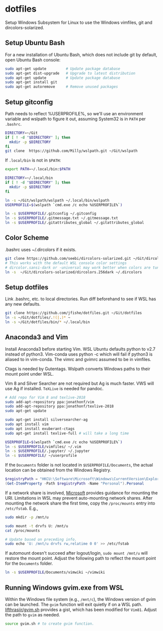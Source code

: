 # dotfiles

Setup Windows Subsystem for Linux to use the Windows vimfiles, git and
dircolors-solarized.

## Setup Ubuntu Bash
For a new installation of Ubuntu Bash, which does not include git by default, open Ubuntu Bash console:

```bash
sudo apt-get update         # Update package database
sudo apt-get dist-upgrade   # Upgrade to latest distribution
sudo apt-get update         # Update package database
sudo apt-get install git
sudo apt-get autoremove     # Remove unused packages
```

## Setup gitconfig
Path needs to reflect %USERPROFILE%, so we'll use an environment variable and
wslpath to figure it out, assuming System32 is in `PATH` per `.bashrc`.

```bash
DIRECTORY=~/Git
if [ ! -d "$DIRECTORY" ]; then
  mkdir -p $DIRECTORY
fi
git clone  https://github.com/Milly/wslpath.git ~/Git/wslpath
```

If `.local/bin` is not in `$PATH`:

```bash
export PATH=~/.local/bin:$PATH
```

```bash
DIRECTORY=~/.local/bin
if [ ! -d "$DIRECTORY" ]; then
  mkdir -p $DIRECTORY
fi

ln -s ~/Git/wslpath/wslpath ~/.local/bin/wslpath
USERPROFILE=$(wslpath `cmd.exe /c echo %USERPROFILE%`)

ln -s $USERPROFILE/.gitconfig ~/.gitconfig
ln -s $USERPROFILE/.gitmessage.txt ~/.gitmessage.txt
ln -s $USERPROFILE/.gitattributes_global ~/.gitattributes_global
```

## Color Scheme

.bashrc uses ~/.dircolors if it exists.

```bash
git clone https://github.com/seebi/dircolors-solarized.git ~/Git/dircolors-solarized
# This works with the default WSL console color settings
# dircolor.sansi-dark or -universal may work better when colors are tuned with ColorTool.
ln -s  ~/Git/dircolors-solarized/dircolors.256dark ~/.dircolors
```

## Setup dotfiles

Link .bashrc, etc. to local directories. Run diff beforehand to see if WSL has
any new defaults.

```bash
git clone https://github.com/jfishe/dotfiles.git ~/Git/dotfiles
ln -s ~/Git/dotfiles/.!(|.)* ~
ln -s ~/Git/dotfiles/bin/* ~/.local/bin
```

## Anaconda3 and Vim

Install Anaconda3 before starting Vim. WSL Ubuntu defaults python to v2.7 instead of
python3. Vim-conda uses python -c which will fail if python3 is aliased to
in vim-conda. The vimrc and gvimrc assumed to be in vimfiles.

Ctags is needed by Gutentags. Wslpath converts Windows paths to their mount
point under WSL.

Vim 8 and Silver Searcher are not required but Ag is much faster. VWS will use
Ag if installed. `TeXLive` is needed for pandoc.

```bash
# Add repo for Vim 8 and texlive-2018
sudo add-apt-repository ppa:jonathonf/vim
sudo add-apt-repository ppa:jonathonf/texlive-2018
sudo apt-get update

sudo apt-get install silversearcher-ag
sudo apt install vim
sudo apt install exuberant-ctags
sudo apt-get install texlive-full # will take a long time

USERPROFILE=$(wslpath `cmd.exe /c echo %USERPROFILE%`)
ln -s $USERPROFILE/vimfiles/ ~/.vim
ln -s $USERPROFILE/.jupyter/ ~/.jupyter
ln -s $USERPROFILE/ ~/userprofile
```

If the `Documents` folder is not located in `$USERPROFILE/Documents`, the actual location can be obtained from the Windows Registry.

```powershell
$registryPath = "HKCU:\Software\Microsoft\Windows\CurrentVersion\Explorer\User Shell Folders"
(Get-ItemProperty -Path $registryPath -Name "Personal").Personal
```

If a network share is involved, [Microsoft][File System Improvements to the Windows Subsystem for Linux] provides guidance for mounting the URI. Limitations in WSL may prevent auto-mounting network shares. After mounting the network share the first time, copy the `/proc/mounts` entry into `/etc/fstab`. E.g.,

```bash
sudo mkdir -p /mnt/u

sudo mount -t drvfs U: /mnt/u
cat /proc/mounts

# Update based on preceding info.
sudo echo 'U: /mnt/u drvfs rw,relatime 0 0' >> /etc/fstab
```

If automount doesn't succeed after logout/login, `sudo mount /mnt/u` will restore the mount point. Adjust the following path to reflect the mount point for the `Documents` folder.

```bash
ln -s $USERPROFILE/Documents/vimwiki ~/vimwiki
```

[File System Improvements to the Windows Subsystem for Linux]: https://blogs.msdn.microsoft.com/wsl/2017/04/18/file-system-improvements-to-the-windows-subsystem-for-linux/

## Running Windows gvim.exe from WSL

Within the Windows file system (e.g., `/mnt/c`), the Windows version of gvim can be launched. The `gvim` function will exit quietly if on a WSL path. [lifthrasiir/gvim.sh](https://gist.github.com/lifthrasiir/29c34b879aad9d2e7f564e10c45c1e61) provides a gist, which has been modified for `Vim81`. Adjust the path to `gvim` as needed.

```bash
source gvim.sh # to create gvim function.
```
